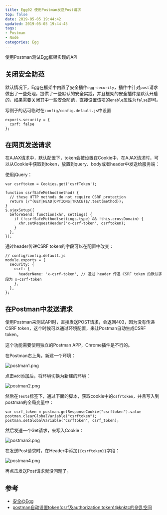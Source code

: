 ```yaml
---
title: Egg02 使用Postman发送Post请求
top: false
date: 2019-05-05 19:44:42
updated: 2019-05-05 19:44:45
tags:
- Postman
- Node
categories: Egg
---
```


使用Postman测试Egg框架实现的API

<!-- more -->

## 关闭安全防范

默认情况下，Egg在框架中内置了安全插件`egg-security`，插件中针对`post`请求做出了一些处理，提供了一些默认的安全实践，并且框架的安全插件是默认开启的，如果需要关闭其中一些安全防范，直接设置该项的`enable`属性为`false`即可。

写例子的话可临时在`config/config.default.js`中设置

```JS
exports.security = {
  csrf: false
};
```

## 在网页发送请求

在AJAX请求中，默认配置下，token会被设置在Cookie中，在AJAX请求时，可以从Cookie中获取到token，放置到query、body或者header中发送给服务端：

使用jQuery：

```JS
var csrftoken = Cookies.get('csrfToken');

function csrfSafeMethod(method) {
  // these HTTP methods do not require CSRF protection
  return (/^(GET|HEAD|OPTIONS|TRACE)$/.test(method));
}
$.ajaxSetup({
  beforeSend: function(xhr, settings) {
    if (!csrfSafeMethod(settings.type) && !this.crossDomain) {
      xhr.setRequestHeader('x-csrf-token', csrftoken);
    }
  },
});
```

通过header传递CSRF token的字段可以在配置中改变：

```JS
// config/config.default.js
module.exports = {
  security: {
    csrf: {
      headerName: 'x-csrf-token', // 通过 header 传递 CSRF token 的默认字段为 x-csrf-token
    },
  },
};
```

## 在Postman中发送请求

使用Postman来测试API时，直接发送POST请求，会返回403，因为没有传递CSRF token，这个时候可以通过环境配置，来让Postman自动生成CSRF token。

这个功能需要使用独立的Postman APP，Chrome插件是不行的。

在Postman右上角，新建一个环境：

![postman1.png](http://image.oldzhou.cn/postman1.png)

点击`Add`添加后，将环境切换为新建的环境：

![postman2.png](http://image.oldzhou.cn/postman2.png)

然后在`Tests`标签下，通过下面的脚本，获取cookie中的`csfrtoken`，并且写入到postman的全局变量中：

```JS
var csrf_token = postman.getResponseCookie("csrftoken").value
postman.clearGlobalVariable("csrftoken");
postman.setGlobalVariable("csrftoken", csrf_token);
```
然后发送一个Get请求，来写入Cookie：

![postman3.png](http://image.oldzhou.cn/postman3.png)

在发送Post请求时，在Header中添加`{{csrftoken}}`字段：

![postman4.png](http://image.oldzhou.cn/postman4.png)

再点击发送Post请求就没问题了。

## 参考
- [安全@Egg](https://eggjs.org/zh-cn/core/security.html#)
- [postman自动设置token(csrf及authorization token)@knktc的杂乱空间](https://knktc.com/2018/06/03/postman-set-token/)
